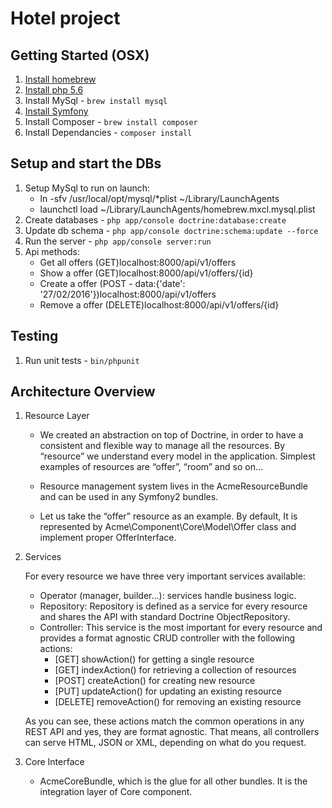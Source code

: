 Hotel project
=============

## Getting Started (OSX)
1. [Install homebrew](http://brew.sh/)
2. [Install php 5.6](https://github.com/Homebrew/homebrew-php#installation)
3. Install MySql - `brew install mysql`
4. [Install Symfony](http://symfony.com/doc/current/book/installation.html#linux-and-mac-os-x-systems)
5. Install Composer - `brew install composer`
6. Install Dependancies - `composer install`

## Setup and start the DBs
1. Setup MySql to run on launch:
   - ln -sfv /usr/local/opt/mysql/*plist ~/Library/LaunchAgents
   - launchctl load ~/Library/LaunchAgents/homebrew.mxcl.mysql.plist
2. Create databases - `php app/console doctrine:database:create`
3. Update db schema - `php app/console doctrine:schema:update --force`
4. Run the server - `php app/console server:run`
5. Api methods:
   - Get all offers (GET)localhost:8000/api/v1/offers
   - Show a offer (GET)localhost:8000/api/v1/offers/{id}
   - Create a offer (POST - data:{'date': '27/02/2016'})localhost:8000/api/v1/offers
   - Remove a offer (DELETE)localhost:8000/api/v1/offers/{id}

## Testing
1. Run unit tests - `bin/phpunit`

## Architecture Overview

1. Resource Layer

   - We created an abstraction on top of Doctrine, in order to have a consistent and flexible way to manage all the resources. By “resource” we understand every model in the application. Simplest examples of resources are “offer”, “room” and so on...

   - Resource management system lives in the AcmeResourceBundle and can be used in any Symfony2 bundles.

   - Let us take the “offer” resource as an example. By default, It is represented by Acme\Component\Core\Model\Offer class and implement proper OfferInterface.

2. Services

   For every resource we have three very important services available:

   - Operator (manager, builder...): services handle business logic. 
   - Repository: Repository is defined as a service for every resource and shares the API with standard Doctrine ObjectRepository.
   - Controller: This service is the most important for every resource and provides a format agnostic CRUD controller with the following actions:
     + [GET] showAction() for getting a single resource
     + [GET] indexAction() for retrieving a collection of resources
     + [POST] createAction() for creating new resource
     + [PUT] updateAction() for updating an existing resource
     + [DELETE] removeAction() for removing an existing resource

   As you can see, these actions match the common operations in any REST API and yes, they are format agnostic. That means, all controllers can serve HTML, JSON or XML, depending on what do you request.

3. Core Interface

   - AcmeCoreBundle, which is the glue for all other bundles. It is the integration layer of Core component.
